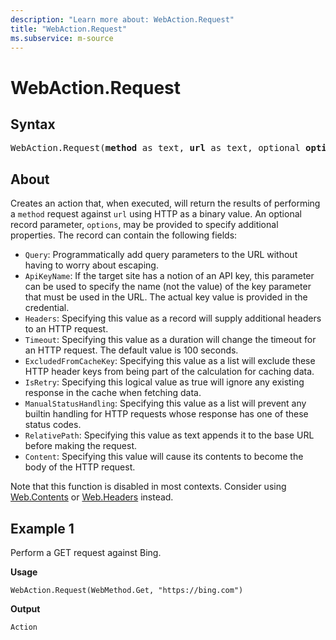 ```yaml
---
description: "Learn more about: WebAction.Request"
title: "WebAction.Request"
ms.subservice: m-source
---
```

# WebAction.Request

## Syntax

<pre>
WebAction.Request(<b>method</b> as text, <b>url</b> as text, optional <b>options</b> as nullable record) as action
</pre>
  
## About

Creates an action that, when executed, will return the results of performing a `method` request against `url` using HTTP as a binary value. An optional record parameter, `options`, may be provided to specify additional properties. The record can contain the following fields:

* `Query`: Programmatically add query parameters to the URL without having to worry about escaping.
* `ApiKeyName`: If the target site has a notion of an API key, this parameter can be used to specify the name (not the value) of the key parameter that must be used in the URL. The actual key value is provided in the credential.
* `Headers`: Specifying this value as a record will supply additional headers to an HTTP request.
* `Timeout`: Specifying this value as a duration will change the timeout for an HTTP request. The default value is 100 seconds.
* `ExcludedFromCacheKey`: Specifying this value as a list will exclude these HTTP header keys from being part of the calculation for caching data.
* `IsRetry`: Specifying this logical value as true will ignore any existing response in the cache when fetching data.
* `ManualStatusHandling`: Specifying this value as a list will prevent any builtin handling for HTTP requests whose response has one of these status codes.
* `RelativePath`: Specifying this value as text appends it to the base URL before making the request.
* `Content`: Specifying this value will cause its contents to become the body of the HTTP request.

Note that this function is disabled in most contexts. Consider using [Web.Contents](/powerquery-m/web-contents) or [Web.Headers](/powerquery-m/web-headers) instead.

## Example 1

Perform a GET request against Bing.

**Usage**

```powerquery-m
WebAction.Request(WebMethod.Get, "https://bing.com")
```

**Output**

`Action`
